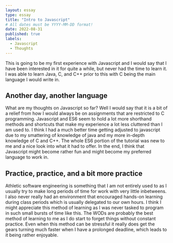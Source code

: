 ```yaml
---
layout: essay
type: essay
title: "Intro to Javascript"
# All dates must be YYYY-MM-DD format!
date: 2022-08-31
published: true
labels:
  - Javascript
  - Thoughts
---
```


This is going to be my first experience with Javascript and I would say that I have been interested in it for quite a while, but never had the time to learn it. I was able to learn Java, C, and C++ prior to this with C being the main language I would write in. 

## Another day, another language

What are my thoughts on Javascript so far? Well I would say that it is a bit of a relief from how I would always be on assignments that are restricted to C programming. Javascript and ES6 seem to hold a lot more shorthand methods and shortcuts that make my experience a lot less cluttered than I am used to. I think I had a much better time getting adjusted to javascript due to my smattering of knowledge of java and my more in-depth knowledge of C and C++. The whole ES6 portion of the tutorial was new to me and a nice look into what it had to offer. In the end, I think that Javascript might become rather fun and might become my preferred language to work in. 

## Practice, practice, and a bit more practice

Athletic software engineering is something that I am not entirely used to as I usually try to make long periods of time for work with very little inbetweens. I also never really had an environment that encouraged hands-on learning during class periods which is usually delegated to our own hours. I think I might appreciate this method of learning as I was never tasked to program in such small bursts of time like this. The WODs are probably the best method of learning to me as I do start to forget things without constant practice. Even when this method can be stressful it really does get the gears turning much faster when I have a prolonged deadline, which leads to it being rather enjoyable.
